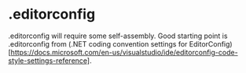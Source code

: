 # .editorconfig

.editorconfig will require some self-assembly. Good starting point is .editorconfig from (.NET coding convention settings for EditorConfig)[https://docs.microsoft.com/en-us/visualstudio/ide/editorconfig-code-style-settings-reference]. 